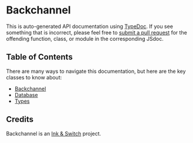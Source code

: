 # Backchannel

This is auto-generated API documentation using [TypeDoc](https://typedoc.org).
If you see something that is incorrect, please feel free to [submit a pull
request](https://github.com/inkandswitch/backchannel/) for the offending
function, class, or module in the corresponding JSdoc. 

## Table of Contents

There are many ways to navigate this documentation, but here are the key
classes to know about:

* [Backchannel](/classes/backend_backchannel.backchannel.html)
* [Database](/classes/backend_db.database.html)
* [Types](/modules/backend_types.html)

## Credits

Backchannel is an [Ink & Switch](https://github.com/inkandswitch/) project.

